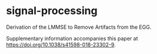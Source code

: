 # signal-processing
Derivation of the LMMSE to Remove Artifacts from the EGG.

Supplementary information accompanies this paper at https://doi.org/10.1038/s41598-018-23302-9.
